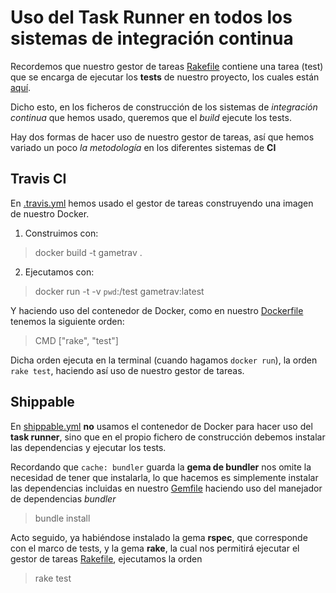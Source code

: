 # Uso del Task Runner en todos los sistemas de integración continua


Recordemos que nuestro gestor de tareas [Rakefile](https://github.com/biilal1999/GameStore/blob/master/Rakefile) contiene una tarea (test) que se encarga de ejecutar los **tests** de nuestro proyecto, los cuales están [aquí](https://github.com/biilal1999/GameStore/blob/master/spec/tests).


Dicho esto, en los ficheros de construcción de los sistemas de *integración continua* que hemos usado, queremos que el *build* ejecute los tests. 

Hay dos formas de hacer uso de nuestro gestor de tareas, así que hemos variado un poco *la metodología* en los diferentes sistemas de **CI**



## Travis CI


En [.travis.yml](https://github.com/biilal1999/GameStore/blob/master/.travis.yml) hemos usado el gestor de tareas construyendo una imagen de nuestro Docker.


1. Construimos con:

> docker build -t gametrav .


2. Ejecutamos con:


> docker run -t -v `pwd`:/test gametrav:latest


Y haciendo uso del contenedor de Docker, como en nuestro [Dockerfile](https://github.com/biilal1999/GameStore/blob/master/Dockerfile) tenemos la siguiente orden:


> CMD ["rake", "test"]


Dicha orden ejecuta en la terminal (cuando hagamos `docker run`), la orden `rake test`, haciendo así uso de nuestro gestor de tareas.



## Shippable


En [shippable.yml](https://github.com/biilal1999/GameStore/blob/master/shippable.yml) **no** usamos el contenedor de Docker para hacer uso del **task runner**, sino que en el propio fichero de construcción debemos instalar las dependencias y ejecutar los tests.


Recordando que `cache: bundler` guarda la **gema de bundler** nos omite la necesidad de tener que instalarla, lo que hacemos es simplemente instalar las dependencias incluidas en nuestro [Gemfile](https://github.com/biilal1999/GameStore/blob/master/Gemfile) haciendo uso del manejador de dependencias *bundler*


> bundle install


Acto seguido, ya habiéndose instalado la gema **rspec**, que corresponde con el marco de tests, y la gema **rake**, la cual nos permitirá ejecutar el gestor de tareas [Rakefile](https://github.com/biilal1999/GameStore/blob/master/Rakefile), ejecutamos la orden


> rake test
